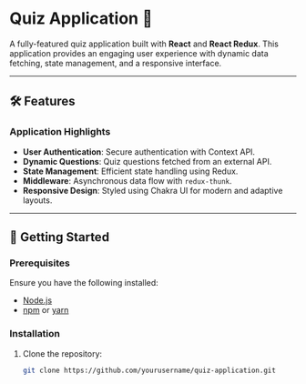 # Quiz Application 🧠

A fully-featured quiz application built with **React** and **React Redux**. This application provides an engaging user experience with dynamic data fetching, state management, and a responsive interface.

---

## 🛠 Features

### Application Highlights
- **User Authentication**: Secure authentication with Context API.
- **Dynamic Questions**: Quiz questions fetched from an external API.
- **State Management**: Efficient state handling using Redux.
- **Middleware**: Asynchronous data flow with `redux-thunk`.
- **Responsive Design**: Styled using Chakra UI for modern and adaptive layouts.

---

## 🚀 Getting Started

### Prerequisites
Ensure you have the following installed:
- [Node.js](https://nodejs.org/)
- [npm](https://www.npmjs.com/) or [yarn](https://yarnpkg.com/)

### Installation
1. Clone the repository:
   ```bash
   git clone https://github.com/yourusername/quiz-application.git
